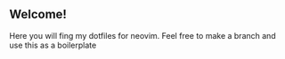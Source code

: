 ## Welcome!

Here you will fing my dotfiles for neovim. Feel free to make a branch and use this as a boilerplate
